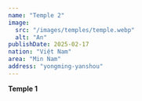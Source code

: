 ```yaml
---
name: "Temple 2"
image:
  src: "/images/temples/temple.webp"
  alt: "An"
publishDate: 2025-02-17
nation: "Việt Nam"
area: "Min Nam"
address: "yongming-yanshou"
---
```


**Temple 1** 
